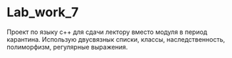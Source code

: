 # Lab_work_7
Проект по языку с++ для сдачи лектору вместо модуля в период карантина.
Использую двусвязнык списки, классы, наследственность, полиморфизм, регулярные выражения.
